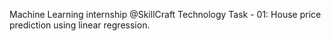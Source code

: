 Machine Learning internship @SkillCraft Technology
Task - 01: House price prediction using linear regression. 
